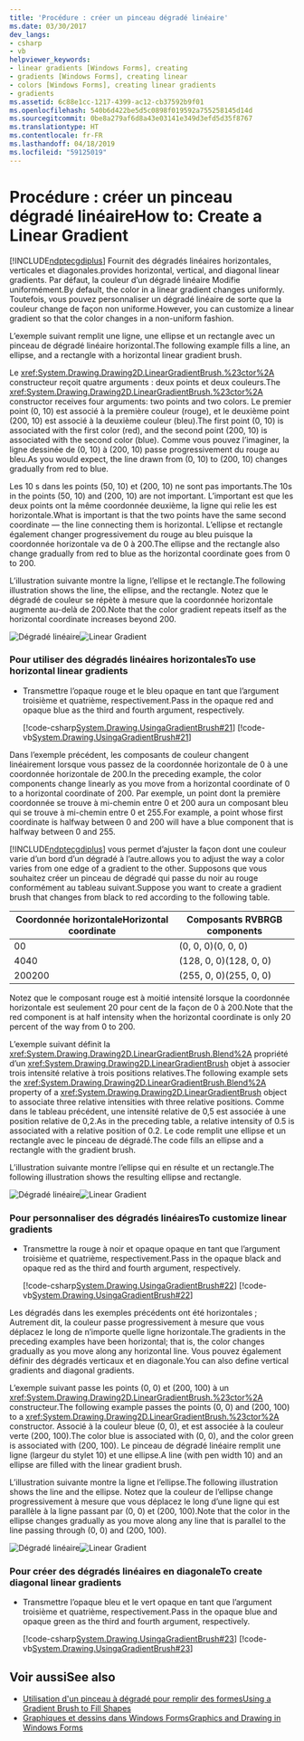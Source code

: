 ```yaml
---
title: 'Procédure : créer un pinceau dégradé linéaire'
ms.date: 03/30/2017
dev_langs:
- csharp
- vb
helpviewer_keywords:
- linear gradients [Windows Forms], creating
- gradients [Windows Forms], creating linear
- colors [Windows Forms], creating linear gradients
- gradients
ms.assetid: 6c88e1cc-1217-4399-ac12-cb37592b9f01
ms.openlocfilehash: 540b6d422be5d5c0898f019592a755258145d14d
ms.sourcegitcommit: 0be8a279af6d8a43e03141e349d3efd5d35f8767
ms.translationtype: HT
ms.contentlocale: fr-FR
ms.lasthandoff: 04/18/2019
ms.locfileid: "59125019"
---
```

# <a name="how-to-create-a-linear-gradient"></a><span data-ttu-id="cf167-102">Procédure : créer un pinceau dégradé linéaire</span><span class="sxs-lookup"><span data-stu-id="cf167-102">How to: Create a Linear Gradient</span></span>
[!INCLUDE[ndptecgdiplus](../../../../includes/ndptecgdiplus-md.md)] <span data-ttu-id="cf167-103">Fournit des dégradés linéaires horizontales, verticales et diagonales.</span><span class="sxs-lookup"><span data-stu-id="cf167-103">provides horizontal, vertical, and diagonal linear gradients.</span></span> <span data-ttu-id="cf167-104">Par défaut, la couleur d’un dégradé linéaire Modifie uniformément.</span><span class="sxs-lookup"><span data-stu-id="cf167-104">By default, the color in a linear gradient changes uniformly.</span></span> <span data-ttu-id="cf167-105">Toutefois, vous pouvez personnaliser un dégradé linéaire de sorte que la couleur change de façon non uniforme.</span><span class="sxs-lookup"><span data-stu-id="cf167-105">However, you can customize a linear gradient so that the color changes in a non-uniform fashion.</span></span>  
  
 <span data-ttu-id="cf167-106">L’exemple suivant remplit une ligne, une ellipse et un rectangle avec un pinceau de dégradé linéaire horizontal.</span><span class="sxs-lookup"><span data-stu-id="cf167-106">The following example fills a line, an ellipse, and a rectangle with a horizontal linear gradient brush.</span></span>  
  
 <span data-ttu-id="cf167-107">Le <xref:System.Drawing.Drawing2D.LinearGradientBrush.%23ctor%2A> constructeur reçoit quatre arguments : deux points et deux couleurs.</span><span class="sxs-lookup"><span data-stu-id="cf167-107">The <xref:System.Drawing.Drawing2D.LinearGradientBrush.%23ctor%2A> constructor receives four arguments: two points and two colors.</span></span> <span data-ttu-id="cf167-108">Le premier point (0, 10) est associé à la première couleur (rouge), et le deuxième point (200, 10) est associé à la deuxième couleur (bleu).</span><span class="sxs-lookup"><span data-stu-id="cf167-108">The first point (0, 10) is associated with the first color (red), and the second point (200, 10) is associated with the second color (blue).</span></span> <span data-ttu-id="cf167-109">Comme vous pouvez l’imaginer, la ligne dessinée de (0, 10) à (200, 10) passe progressivement du rouge au bleu.</span><span class="sxs-lookup"><span data-stu-id="cf167-109">As you would expect, the line drawn from (0, 10) to (200, 10) changes gradually from red to blue.</span></span>  
  
 <span data-ttu-id="cf167-110">Les 10 s dans les points (50, 10) et (200, 10) ne sont pas importants.</span><span class="sxs-lookup"><span data-stu-id="cf167-110">The 10s in the points (50, 10) and (200, 10) are not important.</span></span> <span data-ttu-id="cf167-111">L’important est que les deux points ont la même coordonnée deuxième, la ligne qui relie les est horizontale.</span><span class="sxs-lookup"><span data-stu-id="cf167-111">What is important is that the two points have the same second coordinate — the line connecting them is horizontal.</span></span> <span data-ttu-id="cf167-112">L’ellipse et rectangle également changer progressivement du rouge au bleu puisque la coordonnée horizontale va de 0 à 200.</span><span class="sxs-lookup"><span data-stu-id="cf167-112">The ellipse and the rectangle also change gradually from red to blue as the horizontal coordinate goes from 0 to 200.</span></span>  
  
 <span data-ttu-id="cf167-113">L’illustration suivante montre la ligne, l’ellipse et le rectangle.</span><span class="sxs-lookup"><span data-stu-id="cf167-113">The following illustration shows the line, the ellipse, and the rectangle.</span></span> <span data-ttu-id="cf167-114">Notez que le dégradé de couleur se répète à mesure que la coordonnée horizontale augmente au-delà de 200.</span><span class="sxs-lookup"><span data-stu-id="cf167-114">Note that the color gradient repeats itself as the horizontal coordinate increases beyond 200.</span></span>  
  
 <span data-ttu-id="cf167-115">![Dégradé linéaire](./media/cslineargradient1.png "cslineargradient1")</span><span class="sxs-lookup"><span data-stu-id="cf167-115">![Linear Gradient](./media/cslineargradient1.png "cslineargradient1")</span></span>  
  
### <a name="to-use-horizontal-linear-gradients"></a><span data-ttu-id="cf167-116">Pour utiliser des dégradés linéaires horizontales</span><span class="sxs-lookup"><span data-stu-id="cf167-116">To use horizontal linear gradients</span></span>  
  
-   <span data-ttu-id="cf167-117">Transmettre l’opaque rouge et le bleu opaque en tant que l’argument troisième et quatrième, respectivement.</span><span class="sxs-lookup"><span data-stu-id="cf167-117">Pass in the opaque red and opaque blue as the third and fourth argument, respectively.</span></span>  
  
     [!code-csharp[System.Drawing.UsingaGradientBrush#21](~/samples/snippets/csharp/VS_Snippets_Winforms/System.Drawing.UsingaGradientBrush/CS/Class1.cs#21)]
     [!code-vb[System.Drawing.UsingaGradientBrush#21](~/samples/snippets/visualbasic/VS_Snippets_Winforms/System.Drawing.UsingaGradientBrush/VB/Class1.vb#21)]  
  
 <span data-ttu-id="cf167-118">Dans l’exemple précédent, les composants de couleur changent linéairement lorsque vous passez de la coordonnée horizontale de 0 à une coordonnée horizontale de 200.</span><span class="sxs-lookup"><span data-stu-id="cf167-118">In the preceding example, the color components change linearly as you move from a horizontal coordinate of 0 to a horizontal coordinate of 200.</span></span> <span data-ttu-id="cf167-119">Par exemple, un point dont la première coordonnée se trouve à mi-chemin entre 0 et 200 aura un composant bleu qui se trouve à mi-chemin entre 0 et 255.</span><span class="sxs-lookup"><span data-stu-id="cf167-119">For example, a point whose first coordinate is halfway between 0 and 200 will have a blue component that is halfway between 0 and 255.</span></span>  
  
 [!INCLUDE[ndptecgdiplus](../../../../includes/ndptecgdiplus-md.md)] <span data-ttu-id="cf167-120">vous permet d’ajuster la façon dont une couleur varie d’un bord d’un dégradé à l’autre.</span><span class="sxs-lookup"><span data-stu-id="cf167-120">allows you to adjust the way a color varies from one edge of a gradient to the other.</span></span> <span data-ttu-id="cf167-121">Supposons que vous souhaitez créer un pinceau de dégradé qui passe du noir au rouge conformément au tableau suivant.</span><span class="sxs-lookup"><span data-stu-id="cf167-121">Suppose you want to create a gradient brush that changes from black to red according to the following table.</span></span>  
  
|<span data-ttu-id="cf167-122">Coordonnée horizontale</span><span class="sxs-lookup"><span data-stu-id="cf167-122">Horizontal coordinate</span></span>|<span data-ttu-id="cf167-123">Composants RVB</span><span class="sxs-lookup"><span data-stu-id="cf167-123">RGB components</span></span>|  
|---------------------------|--------------------|  
|<span data-ttu-id="cf167-124">0</span><span class="sxs-lookup"><span data-stu-id="cf167-124">0</span></span>|<span data-ttu-id="cf167-125">(0, 0, 0)</span><span class="sxs-lookup"><span data-stu-id="cf167-125">(0, 0, 0)</span></span>|  
|<span data-ttu-id="cf167-126">40</span><span class="sxs-lookup"><span data-stu-id="cf167-126">40</span></span>|<span data-ttu-id="cf167-127">(128, 0, 0)</span><span class="sxs-lookup"><span data-stu-id="cf167-127">(128, 0, 0)</span></span>|  
|<span data-ttu-id="cf167-128">200</span><span class="sxs-lookup"><span data-stu-id="cf167-128">200</span></span>|<span data-ttu-id="cf167-129">(255, 0, 0)</span><span class="sxs-lookup"><span data-stu-id="cf167-129">(255, 0, 0)</span></span>|  
  
 <span data-ttu-id="cf167-130">Notez que le composant rouge est à moitié intensité lorsque la coordonnée horizontale est seulement 20 pour cent de la façon de 0 à 200.</span><span class="sxs-lookup"><span data-stu-id="cf167-130">Note that the red component is at half intensity when the horizontal coordinate is only 20 percent of the way from 0 to 200.</span></span>  
  
 <span data-ttu-id="cf167-131">L’exemple suivant définit la <xref:System.Drawing.Drawing2D.LinearGradientBrush.Blend%2A> propriété d’un <xref:System.Drawing.Drawing2D.LinearGradientBrush> objet à associer trois intensité relative à trois positions relatives.</span><span class="sxs-lookup"><span data-stu-id="cf167-131">The following example sets the <xref:System.Drawing.Drawing2D.LinearGradientBrush.Blend%2A> property of a <xref:System.Drawing.Drawing2D.LinearGradientBrush> object to associate three relative intensities with three relative positions.</span></span> <span data-ttu-id="cf167-132">Comme dans le tableau précédent, une intensité relative de 0,5 est associée à une position relative de 0,2.</span><span class="sxs-lookup"><span data-stu-id="cf167-132">As in the preceding table, a relative intensity of 0.5 is associated with a relative position of 0.2.</span></span> <span data-ttu-id="cf167-133">Le code remplit une ellipse et un rectangle avec le pinceau de dégradé.</span><span class="sxs-lookup"><span data-stu-id="cf167-133">The code fills an ellipse and a rectangle with the gradient brush.</span></span>  
  
 <span data-ttu-id="cf167-134">L’illustration suivante montre l’ellipse qui en résulte et un rectangle.</span><span class="sxs-lookup"><span data-stu-id="cf167-134">The following illustration shows the resulting ellipse and rectangle.</span></span>  
  
 <span data-ttu-id="cf167-135">![Dégradé linéaire](./media/cslineargradient2.png "cslineargradient2")</span><span class="sxs-lookup"><span data-stu-id="cf167-135">![Linear Gradient](./media/cslineargradient2.png "cslineargradient2")</span></span>  
  
### <a name="to-customize-linear-gradients"></a><span data-ttu-id="cf167-136">Pour personnaliser des dégradés linéaires</span><span class="sxs-lookup"><span data-stu-id="cf167-136">To customize linear gradients</span></span>  
  
-   <span data-ttu-id="cf167-137">Transmettre la rouge à noir et opaque opaque en tant que l’argument troisième et quatrième, respectivement.</span><span class="sxs-lookup"><span data-stu-id="cf167-137">Pass in the opaque black and opaque red as the third and fourth argument, respectively.</span></span>  
  
     [!code-csharp[System.Drawing.UsingaGradientBrush#22](~/samples/snippets/csharp/VS_Snippets_Winforms/System.Drawing.UsingaGradientBrush/CS/Class1.cs#22)]
     [!code-vb[System.Drawing.UsingaGradientBrush#22](~/samples/snippets/visualbasic/VS_Snippets_Winforms/System.Drawing.UsingaGradientBrush/VB/Class1.vb#22)]  
  
 <span data-ttu-id="cf167-138">Les dégradés dans les exemples précédents ont été horizontales ; Autrement dit, la couleur passe progressivement à mesure que vous déplacez le long de n’importe quelle ligne horizontale.</span><span class="sxs-lookup"><span data-stu-id="cf167-138">The gradients in the preceding examples have been horizontal; that is, the color changes gradually as you move along any horizontal line.</span></span> <span data-ttu-id="cf167-139">Vous pouvez également définir des dégradés verticaux et en diagonale.</span><span class="sxs-lookup"><span data-stu-id="cf167-139">You can also define vertical gradients and diagonal gradients.</span></span>  
  
 <span data-ttu-id="cf167-140">L’exemple suivant passe les points (0, 0) et (200, 100) à un <xref:System.Drawing.Drawing2D.LinearGradientBrush.%23ctor%2A> constructeur.</span><span class="sxs-lookup"><span data-stu-id="cf167-140">The following example passes the points (0, 0) and (200, 100) to a <xref:System.Drawing.Drawing2D.LinearGradientBrush.%23ctor%2A> constructor.</span></span> <span data-ttu-id="cf167-141">Associé à la couleur bleue (0, 0), et est associée à la couleur verte (200, 100).</span><span class="sxs-lookup"><span data-stu-id="cf167-141">The color blue is associated with (0, 0), and the color green is associated with (200, 100).</span></span> <span data-ttu-id="cf167-142">Le pinceau de dégradé linéaire remplit une ligne (largeur du stylet 10) et une ellipse.</span><span class="sxs-lookup"><span data-stu-id="cf167-142">A line (with pen width 10) and an ellipse are filled with the linear gradient brush.</span></span>  
  
 <span data-ttu-id="cf167-143">L’illustration suivante montre la ligne et l’ellipse.</span><span class="sxs-lookup"><span data-stu-id="cf167-143">The following illustration shows the line and the ellipse.</span></span> <span data-ttu-id="cf167-144">Notez que la couleur de l’ellipse change progressivement à mesure que vous déplacez le long d’une ligne qui est parallèle à la ligne passant par (0, 0) et (200, 100).</span><span class="sxs-lookup"><span data-stu-id="cf167-144">Note that the color in the ellipse changes gradually as you move along any line that is parallel to the line passing through (0, 0) and (200, 100).</span></span>  
  
 <span data-ttu-id="cf167-145">![Dégradé linéaire](./media/cslineargradient3.png "cslineargradient3")</span><span class="sxs-lookup"><span data-stu-id="cf167-145">![Linear Gradient](./media/cslineargradient3.png "cslineargradient3")</span></span>  
  
### <a name="to-create-diagonal-linear-gradients"></a><span data-ttu-id="cf167-146">Pour créer des dégradés linéaires en diagonale</span><span class="sxs-lookup"><span data-stu-id="cf167-146">To create diagonal linear gradients</span></span>  
  
-   <span data-ttu-id="cf167-147">Transmettre l’opaque bleu et le vert opaque en tant que l’argument troisième et quatrième, respectivement.</span><span class="sxs-lookup"><span data-stu-id="cf167-147">Pass in the opaque blue and opaque green as the third and fourth argument, respectively.</span></span>  
  
     [!code-csharp[System.Drawing.UsingaGradientBrush#23](~/samples/snippets/csharp/VS_Snippets_Winforms/System.Drawing.UsingaGradientBrush/CS/Class1.cs#23)]
     [!code-vb[System.Drawing.UsingaGradientBrush#23](~/samples/snippets/visualbasic/VS_Snippets_Winforms/System.Drawing.UsingaGradientBrush/VB/Class1.vb#23)]  
  
## <a name="see-also"></a><span data-ttu-id="cf167-148">Voir aussi</span><span class="sxs-lookup"><span data-stu-id="cf167-148">See also</span></span>

- [<span data-ttu-id="cf167-149">Utilisation d'un pinceau à dégradé pour remplir des formes</span><span class="sxs-lookup"><span data-stu-id="cf167-149">Using a Gradient Brush to Fill Shapes</span></span>](using-a-gradient-brush-to-fill-shapes.md)
- [<span data-ttu-id="cf167-150">Graphiques et dessins dans Windows Forms</span><span class="sxs-lookup"><span data-stu-id="cf167-150">Graphics and Drawing in Windows Forms</span></span>](graphics-and-drawing-in-windows-forms.md)
